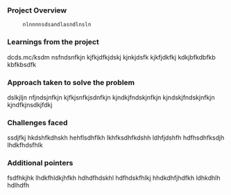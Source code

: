 ### Project Overview

         nlnnnnsdsandlasndlnsln


### Learnings from the project

 dcds.mc/ksdm nsfndsnfkjn kjfkjdfkjdskj kjnkjdsfk kjkfjdkfkj kdkjbfkdbfkb kbfkbsdfk


### Approach taken to solve the problem

 dslkjljn nfjndsjnfkjn kjfkjsnfkjsdnfkjn kjndkjfndskjnfkjn kjndskjfndskjnfkjn kjndfkjnsdkjfdkj


### Challenges faced

 ssdjfkj hkdshfkdhskh hehflsdhflkh lkhfksdhfkdshh ldhfjdshfh hdfhsdhfksdjh lhdkfhdsfhlk


### Additional pointers

 fsdfhkjhk lhdkfhldkjhfkh hdhdfhdskhl hdfhdskfhlkj hhdkdhfjhdfkh ldhkdhlh hdlhdfh


